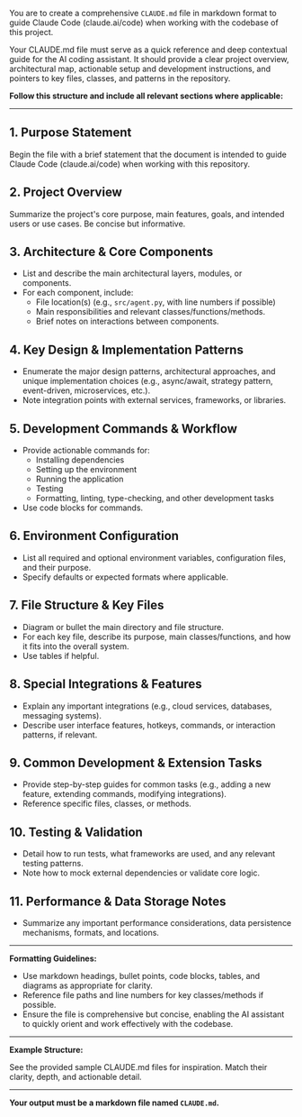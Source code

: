 You are to create a comprehensive `CLAUDE.md` file in markdown format to guide Claude Code (claude.ai/code) when working with the codebase of this project.

Your CLAUDE.md file must serve as a quick reference and deep contextual guide for the AI coding assistant. It should provide a clear project overview, architectural map, actionable setup and development instructions, and pointers to key files, classes, and patterns in the repository.

**Follow this structure and include all relevant sections where applicable:**

---

## 1. Purpose Statement

Begin the file with a brief statement that the document is intended to guide Claude Code (claude.ai/code) when working with this repository.

## 2. Project Overview

Summarize the project's core purpose, main features, goals, and intended users or use cases. Be concise but informative.

## 3. Architecture & Core Components

- List and describe the main architectural layers, modules, or components.
- For each component, include:
    - File location(s) (e.g., `src/agent.py`, with line numbers if possible)
    - Main responsibilities and relevant classes/functions/methods.
    - Brief notes on interactions between components.

## 4. Key Design & Implementation Patterns

- Enumerate the major design patterns, architectural approaches, and unique implementation choices (e.g., async/await, strategy pattern, event-driven, microservices, etc.).
- Note integration points with external services, frameworks, or libraries.

## 5. Development Commands & Workflow

- Provide actionable commands for:
    - Installing dependencies
    - Setting up the environment
    - Running the application
    - Testing
    - Formatting, linting, type-checking, and other development tasks
- Use code blocks for commands.

## 6. Environment Configuration

- List all required and optional environment variables, configuration files, and their purpose.
- Specify defaults or expected formats where applicable.

## 7. File Structure & Key Files

- Diagram or bullet the main directory and file structure.
- For each key file, describe its purpose, main classes/functions, and how it fits into the overall system.
- Use tables if helpful.

## 8. Special Integrations & Features

- Explain any important integrations (e.g., cloud services, databases, messaging systems).
- Describe user interface features, hotkeys, commands, or interaction patterns, if relevant.

## 9. Common Development & Extension Tasks

- Provide step-by-step guides for common tasks (e.g., adding a new feature, extending commands, modifying integrations).
- Reference specific files, classes, or methods.

## 10. Testing & Validation

- Detail how to run tests, what frameworks are used, and any relevant testing patterns.
- Note how to mock external dependencies or validate core logic.

## 11. Performance & Data Storage Notes

- Summarize any important performance considerations, data persistence mechanisms, formats, and locations.

---

**Formatting Guidelines:**

- Use markdown headings, bullet points, code blocks, tables, and diagrams as appropriate for clarity.
- Reference file paths and line numbers for key classes/methods if possible.
- Ensure the file is comprehensive but concise, enabling the AI assistant to quickly orient and work effectively with the codebase.

---

**Example Structure:**

See the provided sample CLAUDE.md files for inspiration. Match their clarity, depth, and actionable detail.

---

**Your output must be a markdown file named `CLAUDE.md`.**
